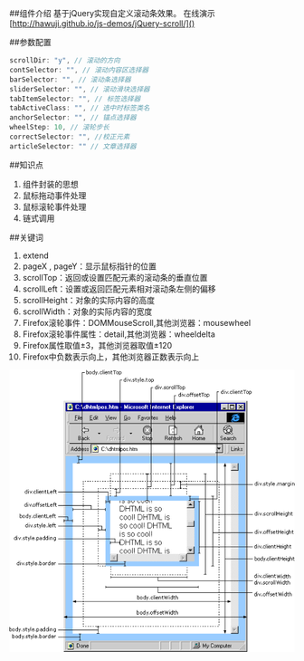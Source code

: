 ##组件介绍
基于jQuery实现自定义滚动条效果。
在线演示[http://hawuji.github.io/js-demos/jQuery-scroll/]()

##参数配置
```js
scrollDir: "y", // 滚动的方向
contSelector: "", // 滚动内容区选择器
barSelector: "", // 滚动条选择器
sliderSelector: "", // 滚动滑块选择器
tabItemSelector: "", // 标签选择器
tabActiveClass: "", // 选中时标签类名
anchorSelector: "", // 锚点选择器
wheelStep: 10, // 滚轮步长
correctSelector: "", //校正元素
articleSelector: "" // 文章选择器
```
##知识点
1. 组件封装的思想
2. 鼠标拖动事件处理
3. 鼠标滚轮事件处理
4. 链式调用

##关键词
1. extend
2. pageX , pageY：显示鼠标指针的位置
3. scrollTop：返回或设置匹配元素的滚动条的垂直位置
4. scrollLeft：设置或返回匹配元素相对滚动条左侧的偏移
5. scrollHeight：对象的实际内容的高度
6. scrollWidth：对象的实际内容的宽度
4. Firefox滚轮事件：DOMMouseScroll,其他浏览器：mousewheel
5. Firefox滚轮事件属性：detail,其他浏览器：wheeldelta
6. Firefox属性取值±3，其他浏览器取值±120
7. Firefox中负数表示向上，其他浏览器正数表示向上

![图片介绍](DOM.gif)
